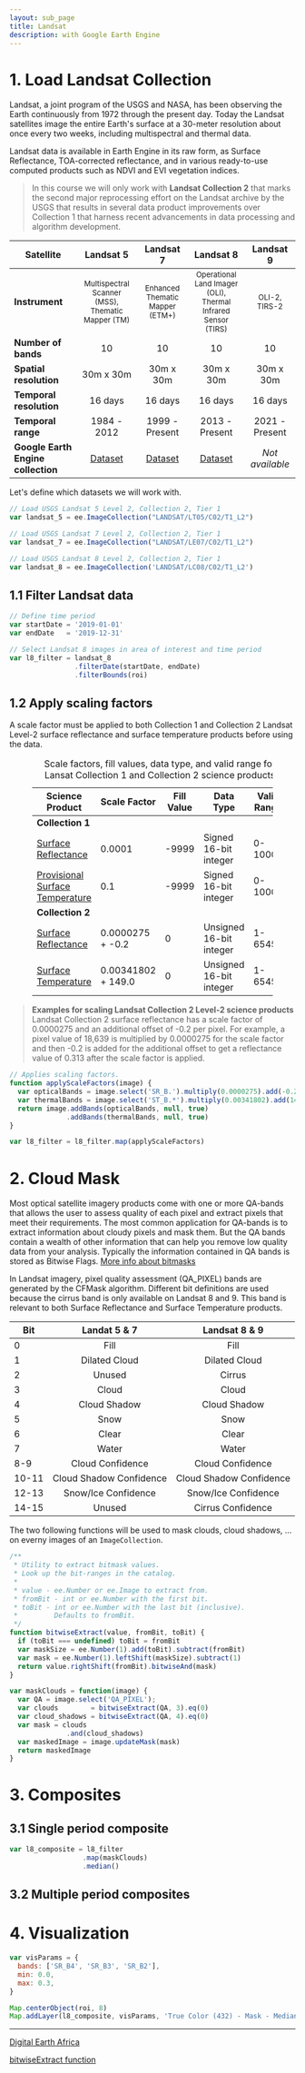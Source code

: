 ```yaml
---
layout: sub_page
title: Landsat
description: with Google Earth Engine
---
```


# 1. Load Landsat Collection

Landsat, a joint program of the USGS and NASA, has been observing the Earth continuously from 1972 through the present day. Today the Landsat satellites image the entire Earth's surface at a 30-meter resolution about once every two weeks, including multispectral and thermal data.

Landsat data is available in Earth Engine in its raw form, as Surface Reflectance, TOA-corrected reflectance, and in various ready-to-use computed products such as NDVI and EVI vegetation indices.

> In this course we will only work with **Landsat Collection 2** that marks the second major reprocessing effort on the Landsat archive by the USGS that results in several data product improvements over Collection 1 that harness recent advancements in data processing and algorithm development.

|Satellite | Landsat 5  | Landsat 7   | Landsat 8  | Landsat 9 |
|----------|:----------: |:----------:|:---------: | :--------:|
|**Instrument** | <font size="2"> Multispectral Scanner (MSS), <br/>Thematic Mapper (TM) </font>|  <font size="2"> Enhanced Thematic Mapper <br/> (ETM+) </font>| <font size="2"> Operational Land Imager (OLI),<br/> Thermal Infrared <br/>Sensor (TIRS)</font>|  <font size="2"> OLI-2, TIRS-2 </font>|
|**Number of bands**| 10 | 10 | 10 | 10 |
|**Spatial resolution**| 30m x 30m | 30m x 30m| 30m x 30m | 30m x 30m
|**Temporal resolution**| 16 days |  16 days |  16 days |  16 days 
|**Temporal range**| 1984 - 2012 |1999 - Present| 2013 - Present | 2021 - Present
|**Google Earth Engine collection** | [Dataset](https://developers.google.com/earth-engine/datasets/catalog/LANDSAT_LT05_C02_T1_L2) | [Dataset](https://developers.google.com/earth-engine/datasets/catalog/LANDSAT_LE07_C02_T1_L2) | [Dataset](https://developers.google.com/earth-engine/datasets/catalog/LANDSAT_LC08_C02_T1_L2)| *Not available* |


Let's define which datasets we will work with.

```js
// Load USGS Landsat 5 Level 2, Collection 2, Tier 1
var landsat_5 = ee.ImageCollection("LANDSAT/LT05/C02/T1_L2")

// Load USGS Landsat 7 Level 2, Collection 2, Tier 1
var landsat_7 = ee.ImageCollection("LANDSAT/LE07/C02/T1_L2")

// Load USGS Landsat 8 Level 2, Collection 2, Tier 1
var landsat_8 = ee.ImageCollection('LANDSAT/LC08/C02/T1_L2')
```

## 1.1 Filter Landsat data


```js
// Define time period
var startDate = '2019-01-01'
var endDate   = '2019-12-31'
```

```js
// Select Landsat 8 images in area of interest and time period
var l8_filter = landsat_8
                .filterDate(startDate, endDate)
                .filterBounds(roi)
```

## 1.2 Apply scaling factors

A scale factor must be applied to both Collection 1 and Collection 2 Landsat Level-2 surface reflectance and surface temperature products before using the data.


<figure class="responsive-figure-table"><table>
<caption>Scale factors, fill values, data type, and valid range for Lansat Collection 1 and Collection 2 science products</caption>
<thead>
<tr>
<th>Science Product</th>
<th>Scale Factor</th>
<th>Fill Value</th>
<th>Data Type</th>
<th>Valid Range</th>
</tr>
</thead>
<tbody>
<tr>
<td><strong>Collection 1</strong></td>
</tr>
<tr>
<td><a href="https://www.usgs.gov/core-science-systems/nli/landsat/landsat-collection-1-surface-reflectance">Surface Reflectance</a></td>
<td>0.0001</td>
<td>-9999</td>
<td>Signed 16-bit integer</td>
<td>0-10000</td>
</tr>
<tr>
<td><a href="https://www.usgs.gov/core-science-systems/nli/landsat/landsat-provisional-surface-temperature?qt-science_support_page_related_con=0#qt-science_support_page_related_con">Provisional Surface Temperature</a></td>
<td>0.1</td>
<td>-9999</td>
<td>Signed 16-bit integer</td>
<td>0-10000</td>
</tr>
<tr>
<td><strong>Collection 2</strong></td>
</tr>
<tr>
<td><a href="https://www.usgs.gov/core-science-systems/nli/landsat/landsat-collection-2-surface-reflectance">Surface Reflectance</a></td>
<td>0.0000275 + -0.2</td>
<td>0</td>
<td>Unsigned 16-bit integer</td>
<td>1-65455</td>
</tr>
<tr>
<td><a href="https://www.usgs.gov/core-science-systems/nli/landsat/landsat-collection-2-surface-temperature">Surface Temperature</a></td>
<td>0.00341802 + 149.0</td>
<td>0</td>
<td>Unsigned 16-bit integer</td>
<td>1-65455</td>
</tr>
</tbody>
</table></figure>

>**Examples for scaling Landsat Collection 2 Level-2 science products**  
> Landsat Collection 2 surface reflectance has a scale factor of 0.0000275 and an additional offset of -0.2 per pixel.
For example, a pixel value of 18,639 is multiplied by 0.0000275 for the scale factor and then -0.2 is added for the additional offset to get a reflectance value of 0.313 after the scale factor is applied.


```js
// Applies scaling factors.
function applyScaleFactors(image) {
  var opticalBands = image.select('SR_B.').multiply(0.0000275).add(-0.2)
  var thermalBands = image.select('ST_B.*').multiply(0.00341802).add(149.0)
  return image.addBands(opticalBands, null, true)
              .addBands(thermalBands, null, true)
}

var l8_filter = l8_filter.map(applyScaleFactors)
```


# 2. Cloud Mask

Most optical satellite imagery products come with one or more QA-bands that allows the user to assess quality of each pixel and extract pixels that meet their requirements. The most common application for QA-bands is to extract information about cloudy pixels and mask them. But the QA bands contain a wealth of other information that can help you remove low quality data from your analysis. Typically the information contained in QA bands is stored as Bitwise Flags. [More info about bitmasks](https://spatialthoughts.com/2021/08/19/qa-bands-bitmasks-gee/)

In Landsat imagery, pixel quality assessment (QA_PIXEL) bands are generated by the CFMask algorithm. Different bit definitions are used because the cirrus band is only available on Landsat 8 and 9. This band is relevant to both Surface Reflectance and Surface Temperature products.


|Bit | Landat 5 & 7 |Landsat 8 & 9 | 
|---------|:----------: |:----------:|
|0 | Fill | Fill |
|1 | Dilated Cloud|Dilated Cloud|
|2|Unused|Cirrus|
|3|Cloud|Cloud|
|4|Cloud Shadow|Cloud Shadow|
|5|Snow|Snow|
|6|Clear|Clear|
|7|Water|Water|
|8-9|Cloud Confidence|Cloud Confidence|
|10-11|Cloud Shadow Confidence|Cloud Shadow Confidence|
|12-13|Snow/Ice Confidence|Snow/Ice Confidence|
|14-15|Unused|Cirrus Confidence| 

The two following functions will be used to mask clouds, cloud shadows, ... on everny images of an `ImageCollection`.

```js
/**
 * Utility to extract bitmask values. 
 * Look up the bit-ranges in the catalog.
 * 
 * value - ee.Number or ee.Image to extract from.
 * fromBit - int or ee.Number with the first bit.
 * toBit - int or ee.Number with the last bit (inclusive). 
 *         Defaults to fromBit.
 */
function bitwiseExtract(value, fromBit, toBit) {
  if (toBit === undefined) toBit = fromBit
  var maskSize = ee.Number(1).add(toBit).subtract(fromBit)
  var mask = ee.Number(1).leftShift(maskSize).subtract(1)
  return value.rightShift(fromBit).bitwiseAnd(mask)
}
```


```js
var maskClouds = function(image) {
  var QA = image.select('QA_PIXEL');
  var clouds        = bitwiseExtract(QA, 3).eq(0)
  var cloud_shadows = bitwiseExtract(QA, 4).eq(0)
  var mask = clouds
              .and(cloud_shadows)
  var maskedImage = image.updateMask(mask)
  return maskedImage
}
```

# 3. Composites

## 3.1 Single period composite


```js
var l8_composite = l8_filter
                  .map(maskClouds)
                  .median()
```

## 3.2 Multiple period composites



# 4. Visualization

```js
var visParams = {
  bands: ['SR_B4', 'SR_B3', 'SR_B2'],
  min: 0.0,
  max: 0.3,
}

Map.centerObject(roi, 8)
Map.addLayer(l8_composite, visParams, 'True Color (432) - Mask - Median');
```

---

[Digital Earth Africa](https://docs.digitalearthafrica.org/en/latest/data_specs/Landsat_C2_SR_specs.html)

[bitwiseExtract function](https://gis.stackexchange.com/questions/349371/creating-cloud-free-images-out-of-a-mod09a1-modis-image-in-gee/349401#349401)